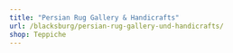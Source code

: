 ```yaml
---
title: "Persian Rug Gallery & Handicrafts"
url: /blacksburg/persian-rug-gallery-und-handicrafts/
shop: Teppiche
---
```


